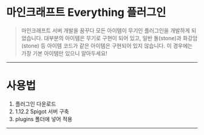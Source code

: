 # 마인크래프트 Everything 플러그인

> 마인크래프트 서버 개발을 꿈꾸다
  모든 아이템이 무기인 플러그인을 개발하게 되었습니다.
  대부분의 아이템은 무기로 구현이 되어 있고,
  일반 돌(stone)과 화강암(stone) 등 아이템 코드가 같은 아이템은
  구현되어 있지 않습니다.
  이 경우에는 가장 기본 아이템만 있으니 알아두세요!

---

# 사용법

1. 플러그인 다운로드
2. 1.12.2 Spigot 서버 구축
3. plugins 폴더에 넣어 적용

---
